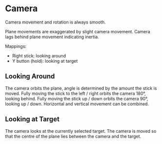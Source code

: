 # Camera

Camera movement and rotation is always smooth.

Plane movements are exaggerated by slight camera movement.
Camera lags behind plane movement indicating inertia.

Mappings:
- Right stick: looking around
- Y button (hold): looking at target

## Looking Around

The camera orbits the plane, angle is determined by the amount the stick is moved.
Fully moving the stick to the left / right orbits the camera 180°, looking behind.
Fully moving the stick up / down orbits the camera 90°, looking up / down.
Horizontal and vertical movement can be combined.

## Looking at Target

The camera looks at the currently selected target.
The camera is moved so that the centre of the plane lies between the camera and the target.
